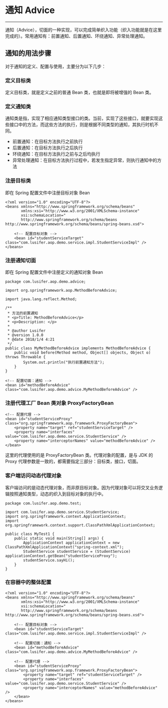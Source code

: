 # 通知 Advice

---

通知（Advice），切面的一种实现，可以完成简单织入功能（织入功能就是在这里完成的）。常用通知有：前置通知、后置通知、环绕通知、异常处理通知。

## 通知的用法步骤

对于通知的定义、配置与使用，主要分为以下几步：

### 定义目标类

定义目标类，就是定义之前的普通 Bean 类，也就是即将被增强的 Bean 类。

### 定义通知类

通知类是指，实现了相应通知类型接口的类。当前，实现了这些接口，就要实现这些接口中的方法，而这些方法的执行，则是根据不同类型的通知，其执行时机不同。

* 前置通知：在目标方法执行之前执行
* 后置通知：在目标方法执行之后执行
* 环绕通知：在目标方法执行之前与之后均执行
* 异常处理通知：在目标方法执行过程中，若发生指定异常，则执行通知中的方法

### 注册目标类

即在 Spring 配置文件中注册目标对象 Bean

```
<?xml version="1.0" encoding="UTF-8"?>
<beans xmlns="http://www.springframework.org/schema/beans"
       xmlns:xsi="http://www.w3.org/2001/XMLSchema-instance"
       xsi:schemaLocation="
       http://www.springframework.org/schema/beans http://www.springframework.org/schema/beans/spring-beans.xsd">

    <!-- 配置目标对象 -->
    <bean id="studentServiceTarget" class="com.lusifer.aop.demo.service.impl.StudentServiceImpl" />
</beans>
```

### 注册通知切面

即在 Spring 配置文件中注册定义的通知对象 Bean

```
package com.lusifer.aop.demo.advice;

import org.springframework.aop.MethodBeforeAdvice;

import java.lang.reflect.Method;

/**
 * 方法的前置通知
 * <p>Title: MethodBeforeAdvice</p>
 * <p>Description: </p>
 *
 * @author Lusifer
 * @version 1.0.0
 * @date 2018/1/4 4:21
 */
public class MyMethodBeforeAdvice implements MethodBeforeAdvice {
    public void before(Method method, Object[] objects, Object o) throws Throwable {
        System.out.println("执行前置通知方法");
    }
}
```

```
<!-- 配置切面：通知 -->
<bean id="methodBeforeAdvice" class="com.lusifer.aop.demo.advice.MyMethodBeforeAdvice" />
```

### 注册代理工厂 Bean 类对象 ProxyFactoryBean

```
<!-- 配置代理 -->
<bean id="studentServiceProxy" class="org.springframework.aop.framework.ProxyFactoryBean">
    <property name="target" ref="studentServiceTarget" />
    <property name="interfaces" value="com.lusifer.aop.demo.service.StudentService" />
    <property name="interceptorNames" value="methodBeforeAdvice" />
</bean>
```

这里的代理使用的是 ProxyFactoryBean 类。代理对象的配置，是与 JDK 的 Proxy 代理参数是一致的，都需要指定三部分：目标类，接口，切面。

### 客户端访问动态代理对象

客户端访问的是动态代理对象，而非原目标对象。因为代理对象可以将交叉业务逻辑按照通知类型，动态的织入到目标对象的执行中。

```
package com.lusifer.aop.demo.test;

import com.lusifer.aop.demo.service.StudentService;
import org.springframework.context.ApplicationContext;
import org.springframework.context.support.ClassPathXmlApplicationContext;

public class MyTest1 {
    public static void main(String[] args) {
        ApplicationContext applicationContext = new ClassPathXmlApplicationContext("spring-context.xml");
        StudentService studentService = (StudentService) applicationContext.getBean("studentServiceProxy");
        studentService.sayHi();
    }
}
```

### 在容器中的整体配置

```
<?xml version="1.0" encoding="UTF-8"?>
<beans xmlns="http://www.springframework.org/schema/beans"
       xmlns:xsi="http://www.w3.org/2001/XMLSchema-instance"
       xsi:schemaLocation="
       http://www.springframework.org/schema/beans http://www.springframework.org/schema/beans/spring-beans.xsd">

    <!-- 配置目标对象 -->
    <bean id="studentServiceTarget" class="com.lusifer.aop.demo.service.impl.StudentServiceImpl" />

    <!-- 配置切面：通知 -->
    <bean id="methodBeforeAdvice" class="com.lusifer.aop.demo.advice.MyMethodBeforeAdvice" />

    <!-- 配置代理 -->
    <bean id="studentServiceProxy" class="org.springframework.aop.framework.ProxyFactoryBean">
        <property name="target" ref="studentServiceTarget" />
        <property name="interfaces" value="com.lusifer.aop.demo.service.StudentService" />
        <property name="interceptorNames" value="methodBeforeAdvice" />
    </bean>
</beans>
```